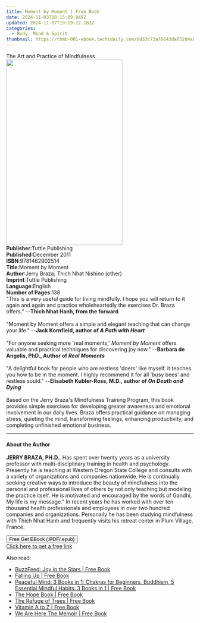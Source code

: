 ```yaml
---
title: Moment by Moment | Free Book
date: 2024-11-03T18:15:09.849Z
updated: 2024-11-07T19:19:22.182Z
categories:
  - Body, Mind & Spirit
thumbnail: https://thmb-001-ebook.techidaily.com/8d33c73a76643da052d4a8693b7dc10f51bb7452bbc9094bb0e700f2493aac32.jpg
---
```

<main id="book-container">
  <div class="flex flex-col">
    <div class="book-brief flex-1 py-6 px-4 sm:p-6 md:py-10 md:px-8">
      <!-- brief-->
      <div class="book-brief-main">The Art and Practice of Mindfulness</div>
    </div>
    <div
      class="book-meta-info flex-1 grid gap-4 col-start-1 col-end-3 row-start-1 sm:mb-6 sm:grid-cols-4 lg:gap-6 lg:col-start-2 lg:row-end-6 lg:row-span-6 lg:mb-0"
    >
      <div
        class="book-meta-info-left place-content-center mt-4 p-4 text-sm leading-6 col-start-2 col-span-2 dark:text-slate-400"
      >
        <img
          class="w-full h-500 object-cover rounded-lg sm:h-255 sm:col-span-2 lg:col-span-full"
          src="https://img-001-ebook.techidaily.com/efbd8623e81eed733c6b1dd051f07a09d1813db47d5b8906b5912db72ae6e54c.jpg"
          alt=""
          width="312"
          height="500"
        />
      </div>
      <div
        class="book-meta-info-right mt-2 col-start-1 row-start-2 col-span-3 self-center"
      >
        <!-- meta data  -->
        <div class="flex flex-col px-4 md:px-8">
          <div class="flex-1">
            <strong>Publisher</strong>:<span class="px-2"
              >Tuttle Publishing</span
            >
          </div>
          <div class="flex-1">
            <strong>Published</strong>:<span class="px-2">December 2011</span>
          </div>
          <div class="flex-1">
            <strong>ISBN</strong>:<span class="px-2">9781462902514</span>
          </div>
          <div class="flex-1">
            <strong>Title</strong>:<span class="px-2">Moment by Moment</span>
          </div>
          <div class="flex-1">
            <strong>Author</strong>:<span class="px-2"
              >Jerry Braza; Thich Nhat Nishino (other)</span
            >
          </div>
          <div class="flex-1">
            <strong>Imprint</strong>:<span class="px-2">Tuttle Publishing</span>
          </div>
          <div class="flex-1">
            <strong>Language</strong>:<span class="px-2">English</span>
          </div>
          <div class="flex-1">
            <strong>Number of Pages</strong>:<span class="px-2">138</span>
          </div>
        </div>
      </div>
    </div>
    <div class="book-description flex-1 py-6 px-4 sm:p-6 md:py-10 md:px-8">
      <div class="book-description-main">
        <div accordion-content="" id="description">
          "This is a very useful guide for living mindfully. I hope you will
          return to it again and again and practice wholeheartedly the exercises
          Dr. Braza offers." --<b>Thich Nhat Hanh, from the forward</b>
          <br /><br />"Moment by Moment offers a simple and elegant teaching
          that can change your life." --<b
            >Jack Kornfield, author of <i>A Path with Heart</i></b
          >
          <br /><br />"For anyone seeking more 'real moments,'
          <i>Moment by Moment</i> offers valuable and practical techniques for
          discovering joy now." --<b
            >Barbara de Angelis, PhD., Author of <i>Real Moments</i></b
          >
          <br /><br />"A delightful book for people who are restless 'doers'
          like myself. it teaches you how to be in the moment. I highly
          recommend it for all 'busy bees' and restless sould." --<b
            >Elisabeth Kubler-Ross, M.D., author of <i>On Death and Dying</i></b
          >
          <br /><br />Based on the Jerry Braza's Mindfulness Training Program,
          this book provides simple exercises for developing greater awareness
          and emotional involvement in our daily lives. Braza offers practical
          guidance on managing stress, quieting the mind, transforming feelings,
          enhancing productivity, and completing unfinished emotional business.
        </div>
        <div class="accordion-fader"></div>
      </div>
    </div>
    <div class="book-excerpts flex-1 py-6 px-4 sm:p-6 md:py-10 md:px-8">
      <!-- excerpts-->
      <div class="book-excerpts-main">
        <hr />
        <h4 class="placeholder placeholder-heading">
          <span>About the Author</span>
        </h4>
        <p>
          <b>JERRY BRAZA, PH.D.</b>, Has spent over twenty years as a university
          professor with multi-disciplinary training in health and psychology.
          Presently he is teaching at Western Oregon State College and consults
          with a variety of organizations and companies nationwide. He is
          continually seeking creative ways to introduce the beauty of
          mindfulness into the personal and professional lives of others by not
          only teaching but modeling the practice itself. He is motivated and
          encouraged by the words of Gandhi, My life is my message.” In recent
          years he has worked with over ten thousand health professionals and
          employees in over two hundred companies and organizations. Personally
          he has been studying mindfulness with Thich Nhat Hanh and frequently
          visits his retreat center in Plum Village, France.<br />
        </p>
      </div>
    </div>
    <div
      class="book-about-author flex-1 py-6 px-4 sm:p-6 md:py-10 md:px-8"
    ></div>
    <div class="book-free-get flex-1 py-6 px-4 sm:p-6 md:py-10 md:px-8">
      <button
        id="btn-free-get"
        class="bg-blue-500 hover:bg-blue-700 text-white font-bold py-2 px-4 rounded"
      >
        Free Get EBook (.PDF/.epub)
      </button>
      <div id="countdown-display" class="px-2 text-lg mt-2"></div>
      <a
        id="free-link"
        class="hidden bg-blue-500 hover:bg-blue-700 text-white font-bold py-2 px-4 rounded"
        href="https://www.ebooks.com/en-us/book/96512039/moment-by-moment/jerry-braza/"
        target="_blank"
        >Click here to get a free link</a
      >
    </div>
    <script>
      let countdownTime = 0;
      let countdownInterval = null;
      document
        .getElementById('btn-free-get')
        .addEventListener('click', startCountdown);
      function startCountdown() {
        countdownTime = new Date().getTime() + 60000 * 3;
        countdownInterval = setInterval(updateCountdown, 1000);
        document.getElementById('btn-free-get').disabled = true;
        document
          .getElementById('btn-free-get')
          .classList.add('bg-gray-500', 'cursor-not-allowed');
      }
      function updateCountdown() {
        let currentTime = new Date().getTime();
        let timeLeft = countdownTime - currentTime;
        let secondsLeft = Math.floor(timeLeft / 1000);
        document.getElementById('countdown-display').innerHTML =
          `Remaining time: ${secondsLeft} seconds.`;
        if (secondsLeft <= 0) {
          clearInterval(countdownInterval);
          document.getElementById('btn-free-get').classList.add('hidden');
          document.getElementById('free-link').classList.remove('hidden');
          document.getElementById('countdown-display').innerHTML = '';
        }
      }
    </script>
  </div>
</main>

<ins class="adsbygoogle"
      style="display:block"
      data-ad-client="ca-pub-7571918770474297"
      data-ad-slot="8358498916"
      data-ad-format="auto"
      data-full-width-responsive="true"></ins>
    

<span class="atpl-alsoreadstyle">Also read:</span>
<div><ul>
<li><a href="https://novels-ebooks.techidaily.com/210194515-9780762473915-buzzfeed-joy-in-the-stars/"><u>BuzzFeed: Joy in the Stars | Free Book</u></a></li>
<li><a href="https://novels-ebooks.techidaily.com/210193935-9780645073706-falling-up/"><u>Falling Up | Free Book</u></a></li>
<li><a href="https://novels-ebooks.techidaily.com/210194187-9781087938752-peaceful-mind-3-books-in-1-chakras-for-beginners-buddhism-5-essential-mindful-habits-3-books-in-1/"><u>Peaceful Mind: 3 Books in 1: Chakras for Beginners, Buddhism, 5 Essential Mindful Habits: 3 Books in 1 | Free Book</u></a></li>
<li><a href="https://novels-ebooks.techidaily.com/210194277-9781990065064-the-hope-book/"><u>The Hope Book | Free Book</u></a></li>
<li><a href="https://novels-ebooks.techidaily.com/210194186-9780988099326-the-refuge-of-trees/"><u>The Refuge of Trees | Free Book</u></a></li>
<li><a href="https://novels-ebooks.techidaily.com/210194263-9780648937579-vitamin-a-to-z/"><u>Vitamin A to Z | Free Book</u></a></li>
<li><a href="https://novels-ebooks.techidaily.com/210193998-9781736281215-we-are-here-the-memoir/"><u>We Are Here The Memoir | Free Book</u></a></li>
</ul></div>

